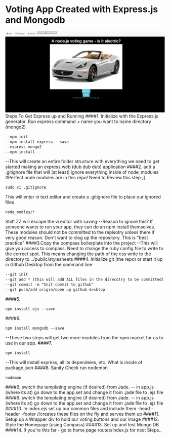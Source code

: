 # Voting App Created with Express.js and Mongodb
![alt text](public/images/ss.png "Description goes here")
Steps To Get Express up and Running
####1. Initialize with the Express.js generator. Run express command + name you want to name directory (mongo2)
```
--npm init
--npm install express --save
--express mongo2
--npm install
```
--This will create an entire folder structure with everything we need to get started making an express web (dub dub dub) application
####2. add a .gitignore file that will (at least) ignore everything inside of node_modules
#Perfect node modules are in this repo! Need to Review this step ;]
```
sudo vi .gitignore
```
This will enter vi text editor and create a .gitignore file to place our ignored files
```
node_modles/*
```
Shift ZZ will escape the vi editor with saving
--Reason to ignore this? If someone wants to run your app, they can do an npm install themselves. These modules should not be committed to the repisotry
unless there if very good reason. Don't want to clog up the repository. This is "best practice"
####3.Copy the compass boilerplate into the project
--This will give you access to compass. Need to change the ruby config file to write to the correct spot. 
This means changing the path of the css write to the directory to ../public/stylesheets
####4. Initialize git (the repo) or start it up in Github Desktop 
from the command line
```
--git init
--git add * (this will add ALL files in the direcotry to be committed)
--git commit -m "Init commit to github"
--git push/add origin/open up github desktop
```
####5. 
```
npm install ejs --save
```
####6.
```
npm install mongodb --save
```
--These two steps will get two more modules from the npm market for us to use in our app.
####7.
```
npm install
```
--This will install express, all its dependeies, etc. What is inside of package.json
####8. Sanity Check run nodemon
```
nodemon
```
####9. switch the templating engine (if desired) from Jade.
-- in app.js (where its at) go down to the app.set and change it from  .jade file to .ejs file
####9. switch the templating engine (if desired) from Jade.
-- in app.js (where its at) go down to the app.set and change it from  .jade file to .ejs file
####10. In index.ejs set up our common files and include them
-head
-header
-footer
//creates these files on the fly and serves them up
####11. Setup up a Wrapper div to hold our voting buttons and our image
####12. Style the Homepage (using Compass)
####13. Set up and test Mongo DB
####14. If you're this far - go to home page routes/index.js for next Steps..
